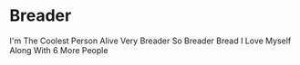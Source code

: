 # Breader
I'm The Coolest Person Alive
Very Breader
So Breader
Bread
I Love Myself Along With 6 More People
